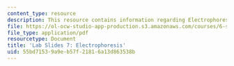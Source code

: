 ```yaml
---
content_type: resource
description: This resource contains information regarding Electrophoresis.
file: https://ol-ocw-studio-app-production.s3.amazonaws.com/courses/6-s079-nanomaker-spring-2013/55bd71539a9eb57f21816a13d863538b_MIT6_S079S13_lab_slides07.pdf
file_type: application/pdf
resourcetype: Document
title: 'Lab Slides 7: Electrophoresis'
uid: 55bd7153-9a9e-b57f-2181-6a13d863538b
---
```

